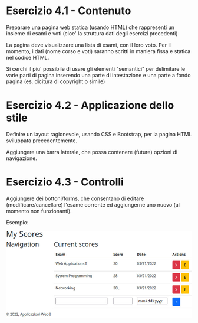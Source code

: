 # Esercizio 4.1 - Contenuto

Preparare una pagina web statica (usando HTML) che rappresenti un insieme di esami e voti (cioe' la struttura dati degli esercizi precedenti)

La pagina deve visualizzare una lista di esami, con il loro voto. Per il momento, i dati (nome corso e voti) saranno scritti in maniera fissa e statica nel codice HTML.

Si cerchi il piu' possibile di usare gli elementi "semantici" per delimitare le varie parti di pagina inserendo una parte di intestazione e una parte a fondo pagina (es. dicitura di copyright o simile)

# Esercizio 4.2 - Applicazione dello stile

Definire un layout ragionevole, usando CSS e Bootstrap, per la pagina HTML sviluppata precedentemente.

Aggiungere una barra laterale, che possa contenere (future) opzioni di navigazione.

# Esercizio 4.3 - Controlli

Aggiungere dei bottoni/forms, che consentano di editare (modificare/cancellare) l'esame corrente ed aggiungerne uno nuovo (al momento non funzionanti).

Esempio:

![Esempio](mockup.jpg)
